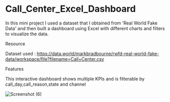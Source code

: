# Call_Center_Excel_Dashboard
In this mini project I used a dataset that I obtained from 'Real World Fake Data' and then built a dashboard using Excel with different charts and filters to visualize the data.

Resource

Dataset used : https://data.world/markbradbourne/rwfd-real-world-fake-data/workspace/file?filename=Call+Center.csv

Features

This interactive dashboard shows multiple KPIs and is filterable by call_day,call_reason,state and channel

![Screenshot (6)](https://github.com/NambiLucia/Call_Center_Excel_Dashboard/assets/118661655/badf49cc-f769-43b6-8074-56709968f6dc)
